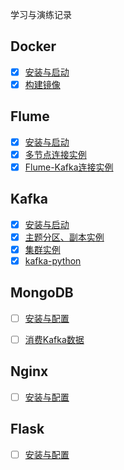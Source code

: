 学习与演练记录

## Docker

- [x] [安装与启动](docker/quickstart.md)
- [x] [构建镜像](docker/dockerfile.md)

## Flume

- [x] [安装与启动](flume/quickstart.md)
- [x] [多节点连接实例](flume/flume_docker.md)
- [x] [Flume-Kafka连接实例](flume/flume_kafka.md)

## Kafka

- [x] [安装与启动](kafka/quickstart.md)
- [x] [主题分区、副本实例](kafka/kafka_basic.md)
- [x] [集群实例](kafka/kafka_cluster.md)
- [x] [kafka-python](kafka/kafka_python.md)

## MongoDB

- [ ] [安装与配置]()
- [ ] [消费Kafka数据]()


## Nginx

- [ ] [安装与配置]()


## Flask

- [ ] [安装与配置]()